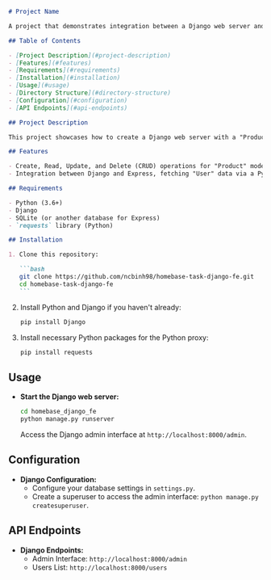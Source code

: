 ````markdown
# Project Name

A project that demonstrates integration between a Django web server and an Express API using a Python proxy.

## Table of Contents

- [Project Description](#project-description)
- [Features](#features)
- [Requirements](#requirements)
- [Installation](#installation)
- [Usage](#usage)
- [Directory Structure](#directory-structure)
- [Configuration](#configuration)
- [API Endpoints](#api-endpoints)

## Project Description

This project showcases how to create a Django web server with a "Product" model, implement CRUD operations via Django's admin interface, and connect it to an Express API with a "User" model using a Python proxy. The Django web server fetches "User" data from the Express API through the Python proxy.

## Features

- Create, Read, Update, and Delete (CRUD) operations for "Product" model via Django admin.
- Integration between Django and Express, fetching "User" data via a Python proxy.

## Requirements

- Python (3.6+)
- Django
- SQLite (or another database for Express)
- `requests` library (Python)

## Installation

1. Clone this repository:

   ```bash
   git clone https://github.com/ncbinh98/homebase-task-django-fe.git
   cd homebase-task-django-fe
   ```
````

2. Install Python and Django if you haven't already:

   ```bash
   pip install Django
   ```

3. Install necessary Python packages for the Python proxy:

   ```bash
   pip install requests
   ```

## Usage

- **Start the Django web server:**

  ```bash
  cd homebase_django_fe
  python manage.py runserver
  ```

  Access the Django admin interface at `http://localhost:8000/admin`.

## Configuration

- **Django Configuration:**
  - Configure your database settings in `settings.py`.
  - Create a superuser to access the admin interface: `python manage.py createsuperuser`.

## API Endpoints

- **Django Endpoints:**
  - Admin Interface: `http://localhost:8000/admin`
  - Users List: `http://localhost:8000/users`
